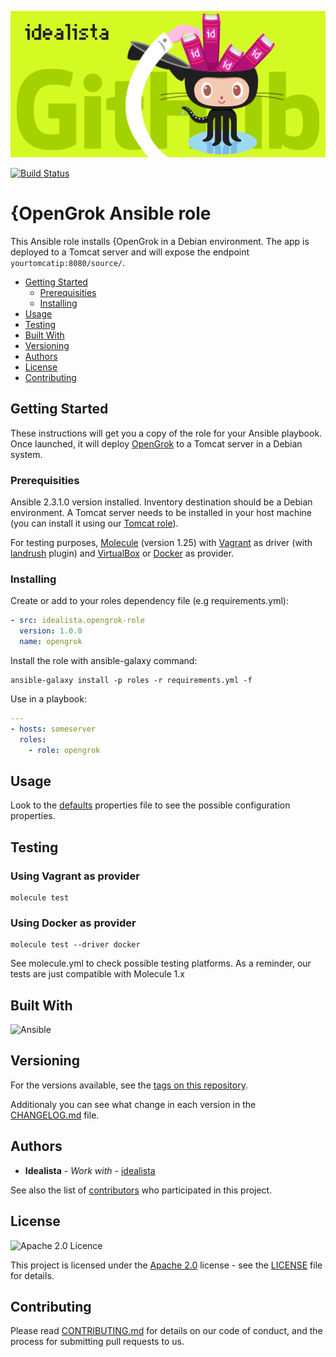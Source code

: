 ![Logo](https://raw.githubusercontent.com/idealista/opengrok-role/master/logo.gif)

[![Build Status](https://travis-ci.org/idealista/opengrok-role.png)](https://travis-ci.org/idealista/opengrok-role)

# {OpenGrok Ansible role

This Ansible role installs {OpenGrok in a Debian environment. The app is deployed to a Tomcat server and will expose the endpoint `yourtomcatip:8080/source/`.

- [Getting Started](#getting-started)
	- [Prerequisities](#prerequisities)
	- [Installing](#installing)
- [Usage](#usage)
- [Testing](#testing)
- [Built With](#built-with)
- [Versioning](#versioning)
- [Authors](#authors)
- [License](#license)
- [Contributing](#contributing)

## Getting Started

These instructions will get you a copy of the role for your Ansible playbook. Once launched, it will deploy [OpenGrok](https://opengrok.github.io/OpenGrok/) to a Tomcat server in a Debian system.

### Prerequisities

Ansible 2.3.1.0 version installed.
Inventory destination should be a Debian environment.
A Tomcat server needs to be installed in your host machine (you can install it using our [Tomcat role](https://github.com/idealista/tomcat-role)).

For testing purposes, [Molecule](https://molecule.readthedocs.io/) (version 1.25) with [Vagrant](https://www.vagrantup.com/) as driver (with [landrush](https://github.com/vagrant-landrush/landrush) plugin) and [VirtualBox](https://www.virtualbox.org/) or [Docker](https://www.docker.com/) as provider.

### Installing

Create or add to your roles dependency file (e.g requirements.yml):

``` yml
- src: idealista.opengrok-role
  version: 1.0.0
  name: opengrok
```

Install the role with ansible-galaxy command:

```
ansible-galaxy install -p roles -r requirements.yml -f
```

Use in a playbook:

``` yml
---
- hosts: someserver
  roles:
    - role: opengrok
```

## Usage

Look to the [defaults](defaults/main.yml) properties file to see the possible configuration properties.

## Testing

### Using Vagrant as provider
```
molecule test
```

### Using Docker as provider
```
molecule test --driver docker
```

See molecule.yml to check possible testing platforms. As a reminder, our tests are just compatible with Molecule 1.x

## Built With

![Ansible](https://img.shields.io/badge/ansible-2.3.1.0-green.svg)

## Versioning

For the versions available, see the [tags on this repository](https://github.com/idealista/opengrok-role/tags).

Additionaly you can see what change in each version in the [CHANGELOG.md](CHANGELOG.md) file.

## Authors

* **Idealista** - *Work with* - [idealista](https://github.com/idealista)

See also the list of [contributors](https://github.com/idealista/opengrok-role/contributors) who participated in this project.

## License

![Apache 2.0 Licence](https://img.shields.io/hexpm/l/plug.svg)

This project is licensed under the [Apache 2.0](https://www.apache.org/licenses/LICENSE-2.0) license - see the [LICENSE](LICENSE) file for details.

## Contributing

Please read [CONTRIBUTING.md](.github/CONTRIBUTING.md) for details on our code of conduct, and the process for submitting pull requests to us.
